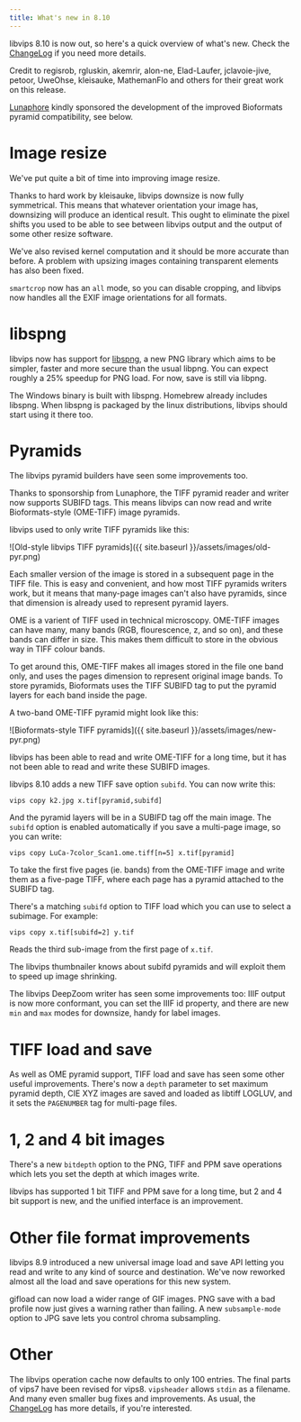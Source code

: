 ```yaml
---
title: What's new in 8.10
---
```


libvips 8.10 is now out, so here's a quick overview of what's new. Check
the [ChangeLog](https://github.com/libvips/libvips/blob/master/ChangeLog)
if you need more details.

Credit to regisrob, rgluskin, akemrir, alon-ne, Elad-Laufer, jclavoie-jive,
petoor, UweOhse, kleisauke, MathemanFlo and others for their great work on
this release. 

[Lunaphore](https://www.lunaphore.ch/) kindly sponsored the development of
the improved Bioformats pyramid compatibility, see below.

# Image resize

We've put quite a bit of time into improving image resize.

Thanks to hard work by kleisauke, libvips downsize is now fully symmetrical.
This means that whatever orientation your image has, downsizing will produce
an identical result. This ought to eliminate the pixel shifts you used to be
able to see between libvips output and the output of some other resize
software.

We've also revised kernel computation and it should be more accurate than
before. A problem with upsizing images containing transparent elements has
also been fixed.

`smartcrop` now has an `all` mode, so you can disable cropping, and libvips now
handles all the EXIF image orientations for all formats.

# libspng

libvips now has support for [libspng](https://libspng.org/), a new PNG library
which aims to be simpler, faster and more secure than the usual libpng.
You can expect roughly a 25% speedup for PNG load. For now, save is still
via libpng.

The Windows binary is built with libspng. Homebrew already includes libspng. 
When libspng is packaged by the linux distributions, libvips should start using
it there too.

# Pyramids

The libvips pyramid builders have seen some improvements too. 

Thanks to sponsorship from Lunaphore, the TIFF pyramid reader and writer
now supports SUBIFD tags. This means libvips can now read and write
Bioformats-style (OME-TIFF) image pyramids.

libvips used to only write TIFF pyramids like this:

![Old-style libvips TIFF pyramids]({{ site.baseurl }}/assets/images/old-pyr.png)

Each smaller version of the image is stored in a subsequent page in the TIFF
file. This is easy and convenient, and how most TIFF pyramids writers work, but
it means that many-page images can't also have pyramids, since that dimension is
already used to represent pyramid layers.

OME is a varient of TIFF used in technical microscopy. OME-TIFF 
images can have many, many bands (RGB, flourescence, z, and so on),
and these bands can differ in size. This makes them difficult to store in 
the obvious way in TIFF colour bands.

To get around this, OME-TIFF makes all images stored in the file one
band only, and uses the pages dimension to represent original image bands. To
store pyramids, Bioformats uses the TIFF SUBIFD tag to put the pyramid layers
for each band inside the page. 

A two-band OME-TIFF pyramid might look like this:

![Bioformats-style TIFF pyramids]({{ site.baseurl }}/assets/images/new-pyr.png)

libvips has been able to read and write OME-TIFF for a long time, but it
has not been able to read and write these SUBIFD images.

libvips 8.10 adds a new TIFF save option `subifd`. You can now write this:

```
vips copy k2.jpg x.tif[pyramid,subifd]
```

And the pyramid layers will be in a SUBIFD tag off the main image. The `subifd`
option is enabled automatically if you save a multi-page image, so you can
write:

```
vips copy LuCa-7color_Scan1.ome.tiff[n=5] x.tif[pyramid]
```

To take the first five pages (ie. bands) from the OME-TIFF image and write them
as a five-page TIFF, where each page has a pyramid attached to the SUBIFD tag.

There's a matching `subifd` option to TIFF load which you can use to select a
subimage. For example:

```
vips copy x.tif[subifd=2] y.tif
```

Reads the third sub-image from the first page of `x.tif`. 

The libvips thumbnailer knows about subifd pyramids and will exploit them
to speed up image shrinking.

The libvips DeepZoom writer has seen some improvements too: IIIF output is now
more conformant, you can set the IIIF id property, and there are new `min` and
`max` modes for downsize, handy for label images.

# TIFF load and save

As well as OME pyramid support, TIFF load and save has seen some other useful
improvements. There's now a `depth` parameter to set maximum pyramid depth,
CIE XYZ images are saved and loaded as libtiff LOGLUV, and it sets the
`PAGENUMBER` tag for multi-page files.

# 1, 2 and 4 bit images

There's a new `bitdepth` option to the PNG, TIFF and PPM save operations
which lets you set the depth at which images write.

libvips has supported 1 bit TIFF and PPM save for a long time, but 2 and
4 bit support is new, and the unified interface is an improvement.

# Other file format improvements

libvips 8.9 introduced a new universal image load and save API letting you read
and write to any kind of source and destination. We've now reworked almost all
the load and save operations for this new system.

gifload can now load a wider range of GIF images. PNG save with a bad profile
now just gives a warning rather than failing. A new `subsample-mode` option to
JPG save lets you control chroma subsampling.

# Other

The libvips operation cache now defaults to only 100 entries. The final
parts of vips7 have been revised for vips8. `vipsheader` allows `stdin`
as a filename.  And many even smaller bug fixes and improvements. As usual,
the [ChangeLog](https://github.com/libvips/libvips/blob/master/ChangeLog)
has more details, if you're interested.
